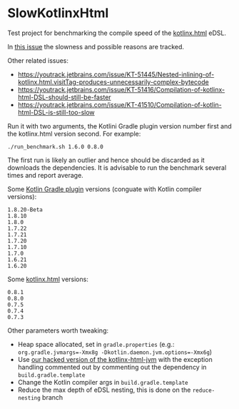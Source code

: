 SlowKotlinxHtml
===============

Test project for benchmarking the compile speed of the [kotlinx.html](https://github.com/Kotlin/kotlinx.html) eDSL.

In [this issue](https://github.com/Kotlin/kotlinx.html/issues/204) the slowness and possible reasons are tracked.

Other related issues:

  * https://youtrack.jetbrains.com/issue/KT-51445/Nested-inlining-of-kotlinx.html.visitTag-produces-unnecessarily-complex-bytecode
  * https://youtrack.jetbrains.com/issue/KT-51416/Compilation-of-kotlinx-html-DSL-should-still-be-faster
  * https://youtrack.jetbrains.com/issue/KT-41510/Compilation-of-kotlin-html-DSL-is-still-too-slow

Run it with two arguments, the Kotlini Gradle plugin version number first and the kotlinx.html version second. For example:

    ./run_benchmark.sh 1.6.0 0.8.0

The first run is likely an outlier and hence should be discarded as it downloads the dependencies.
It is advisable to run the benchmark several times and report average.

Some [Kotlin Gradle plugin](https://plugins.gradle.org/plugin/org.jetbrains.kotlin.jvm) versions (conguate with Kotlin compiler versions):

    1.8.20-Beta
    1.8.10
    1.8.0
    1.7.22
    1.7.21
    1.7.20
    1.7.10
    1.7.0
    1.6.21
    1.6.20

Some [kotlinx.html](https://central.sonatype.com/artifact/org.jetbrains.kotlinx/kotlinx-html/0.8.1/versions) versions:

    0.8.1
    0.8.0
    0.7.5
    0.7.4
    0.7.3

Other parameters worth tweaking:

  * Heap space allocated, set in `gradle.properties` (e.g.: `org.gradle.jvmargs=-Xmx8g -Dkotlin.daemon.jvm.options=-Xmx6g`)
  * Use [our hacked version of the kotlinx-html-jvm](https://github.com/Stager-Software/kotlinx.html/) with the exception handling commented out by commenting out the dependency in `build.gradle.template`
  * Change the Kotlin compiler args in `build.gradle.template`
  * Reduce the max depth of eDSL nesting, this is done on the `reduce-nesting` branch
